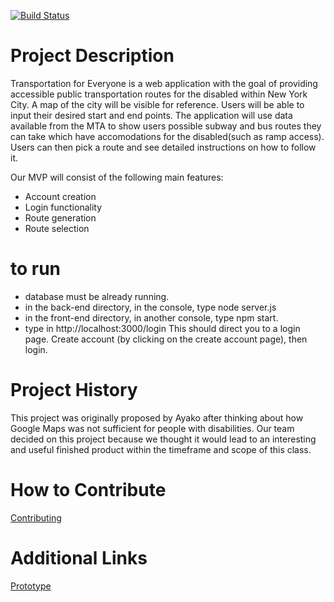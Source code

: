 [![Build Status](https://travis-ci.com/nyu-software-engineering/spring-2020-crazy-phoenix.svg?branch=master)](https://travis-ci.com/nyu-software-engineering/spring-2020-crazy-phoenix)

# Project Description
Transportation for Everyone is a web application with the goal of providing accessible public transportation routes for the disabled within
New York City. A map of the city will be visible for reference. Users will be able to input their desired start and end points. The 
application will use data available from the MTA to show users possible subway and bus routes they can take which have accomodations for 
the disabled(such as ramp access). Users can then pick a route and see detailed instructions on how to follow it.

Our MVP will consist of the following main features:
* Account creation
* Login functionality
* Route generation
* Route selection

# to run
* database must be already running.
* in the back-end directory, in the console, type node server.js
* in the front-end directory, in another console, type npm start.
* type in http://localhost:3000/login
This should direct you to a login page. Create account (by clicking on the create account page), then login.


# Project History
This project was originally proposed by Ayako after thinking about how Google Maps was not sufficient for people with disabilities. 
Our team decided on this project because we thought it would lead to an interesting and useful finished product within the timeframe 
and scope of this class.

# How to Contribute
[Contributing](https://github.com/nyu-software-engineering/spring-2020-crazy-phoenix/blob/master/CONTRIBUTING.md)

# Additional Links
[Prototype](https://invis.io/SPW6ONDHE5K)
